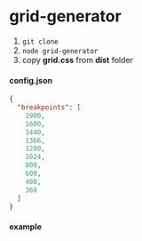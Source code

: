 # grid-generator

1) ```git clone```
2) ```node grid-generator```
3) copy **grid.css** from **dist** folder

#### config.json
```json
{
  "breakpoints": [
    1900,
    1600,
    1440,
    1366,
    1280,
    1024,
    800,
    600,
    480,
    360
  ]
}
```

#### example